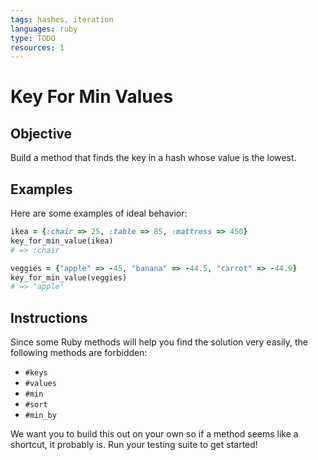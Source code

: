 ```yaml
---
tags: hashes, iteration
languages: ruby
type: TODO
resources: 1
---
```


# Key For Min Values

## Objective

Build a method that finds the key in a hash whose value is the lowest.

## Examples

Here are some examples of ideal behavior:

```ruby
ikea = {:chair => 25, :table => 85, :mattress => 450}
key_for_min_value(ikea)
# => :chair

veggies = {"apple" => -45, "banana" => -44.5, "carrot" => -44.9}
key_for_min_value(veggies)
# => "apple"
```

## Instructions

Since some Ruby methods will help you find the solution very easily, the following methods are forbidden:

* `#keys`
* `#values`
* `#min`
* `#sort`
* `#min_by`

We want you to build this out on your own so if a method seems like a shortcut, it probably is. Run your testing suite to get started!
